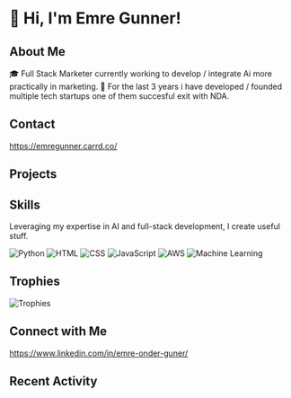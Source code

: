 # 👋 Hi, I'm Emre Gunner!

## About Me
🎓 Full Stack Marketer currently working to develop / integrate Ai more practically in marketing.
🚀 For the last 3 years i have developed / founded multiple tech startups one of them succesful exit with NDA. 


## Contact
https://emregunner.carrd.co/
## Projects
<!-- Showcase your top projects here with brief descriptions and links -->

## Skills
Leveraging my expertise in AI and full-stack development, I create useful stuff.

![Python](https://img.shields.io/badge/-Python-black?style=flat-square&logo=python)
![HTML](https://img.shields.io/badge/-HTML-black?style=flat-square&logo=html5)
![CSS](https://img.shields.io/badge/-CSS-black?style=flat-square&logo=css3)
![JavaScript](https://img.shields.io/badge/-JavaScript-black?style=flat-square&logo=javascript)
![AWS](https://img.shields.io/badge/-AWS-black?style=flat-square&logo=amazonaws)
![Machine Learning](https://img.shields.io/badge/-Machine_Learning-black?style=flat-square&logo=tensorflow)

<!-- Add more as per your skills -->


## Trophies
![Trophies](https://github-profile-trophy.vercel.app/?username=emreGunner)

## Connect with Me
https://www.linkedin.com/in/emre-onder-guner/
## Recent Activity
<!--START_SECTION:activity-->
<!--END_SECTION:activity-->

<!-- This section can be updated automatically using GitHub Actions -->

